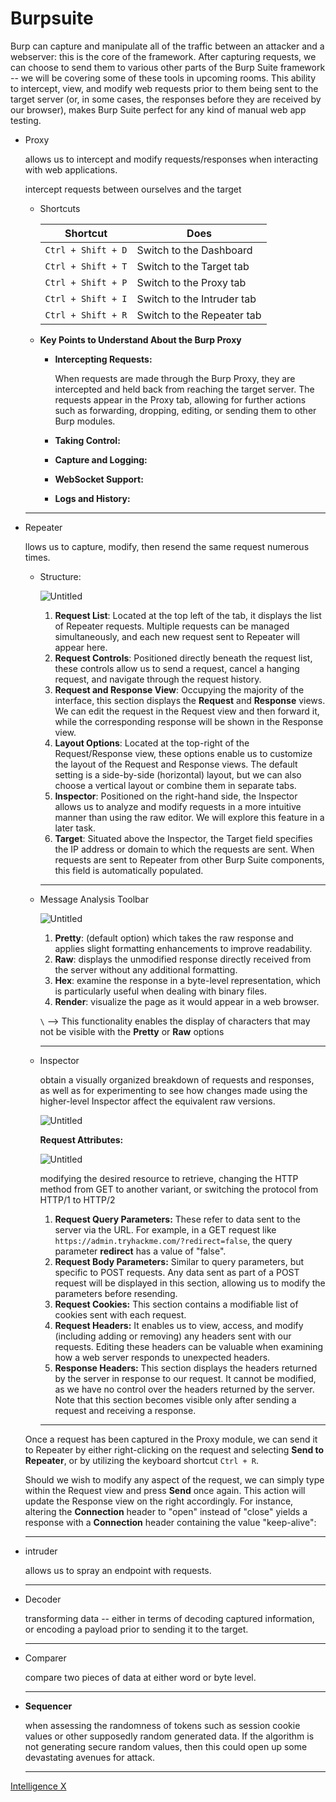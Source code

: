 # Burpsuite

Burp can capture and manipulate all of the traffic between an attacker and a webserver: this is the core of the framework. After capturing requests, we can choose to send them to various other parts of the Burp Suite framework -- we will be covering some of these tools in upcoming rooms. This ability to intercept, view, and modify web requests prior to them being sent to the target server (or, in some cases, the responses before they are received by our browser), makes Burp Suite perfect for any kind of manual web app testing.

*   Proxy

    allows us to intercept and modify requests/responses when interacting with web applications.

    intercept requests between ourselves and the target

    *   Shortcuts

        | **Shortcut**       | **Does**                   |
        | ------------------ | -------------------------- |
        | `Ctrl + Shift + D` | Switch to the Dashboard    |
        | `Ctrl + Shift + T` | Switch to the Target tab   |
        | `Ctrl + Shift + P` | Switch to the Proxy tab    |
        | `Ctrl + Shift + I` | Switch to the Intruder tab |
        | `Ctrl + Shift + R` | Switch to the Repeater tab |
    * **Key Points to Understand About the Burp Proxy**
      *   **Intercepting Requests:**

          When requests are made through the Burp Proxy, they are intercepted and held back from reaching the target server. The requests appear in the Proxy tab, allowing for further actions such as forwarding, dropping, editing, or sending them to other Burp modules.
      * **Taking Control:**
      * **Capture and Logging:**
      * **WebSocket Support:**
      * **Logs and History:**

    ***
*   Repeater

    llows us to capture, modify, then resend the same request numerous times.

    *   Structure:

        ![Untitled](https://prod-files-secure.s3.us-west-2.amazonaws.com/a85498c8-a854-4ca0-be5a-e5bb39c808e6/a75f2b8a-d4c5-4193-92e5-450aa13b9ef1/Untitled.png)

        1. **Request List**: Located at the top left of the tab, it displays the list of Repeater requests. Multiple requests can be managed simultaneously, and each new request sent to Repeater will appear here.
        2. **Request Controls**: Positioned directly beneath the request list, these controls allow us to send a request, cancel a hanging request, and navigate through the request history.
        3. **Request and Response View**: Occupying the majority of the interface, this section displays the **Request** and **Response** views. We can edit the request in the Request view and then forward it, while the corresponding response will be shown in the Response view.
        4. **Layout Options**: Located at the top-right of the Request/Response view, these options enable us to customize the layout of the Request and Response views. The default setting is a side-by-side (horizontal) layout, but we can also choose a vertical layout or combine them in separate tabs.
        5. **Inspector**: Positioned on the right-hand side, the Inspector allows us to analyze and modify requests in a more intuitive manner than using the raw editor. We will explore this feature in a later task.
        6. **Target**: Situated above the Inspector, the Target field specifies the IP address or domain to which the requests are sent. When requests are sent to Repeater from other Burp Suite components, this field is automatically populated.

        ***
    *   Message Analysis Toolbar

        ![Untitled](https://prod-files-secure.s3.us-west-2.amazonaws.com/a85498c8-a854-4ca0-be5a-e5bb39c808e6/38722357-1e3c-41c8-9bb7-376cf007bd66/Untitled.png)

        1. **Pretty**: (default option) which takes the raw response and applies slight formatting enhancements to improve readability.
        2. **Raw**: displays the unmodified response directly received from the server without any additional formatting.
        3. **Hex**: examine the response in a byte-level representation, which is particularly useful when dealing with binary files.
        4. **Render**: visualize the page as it would appear in a web browser.

        `\` —> This functionality enables the display of characters that may not be visible with the **Pretty** or **Raw** options

        ***
    *   Inspector

        obtain a visually organized breakdown of requests and responses, as well as for experimenting to see how changes made using the higher-level Inspector affect the equivalent raw versions.

        ![Untitled](https://prod-files-secure.s3.us-west-2.amazonaws.com/a85498c8-a854-4ca0-be5a-e5bb39c808e6/a83ae4b9-850a-483f-a71e-f6822c98e948/Untitled.png)

        **Request Attributes:**

        ![Untitled](https://prod-files-secure.s3.us-west-2.amazonaws.com/a85498c8-a854-4ca0-be5a-e5bb39c808e6/dc682991-9718-4cc7-8c38-50d1d7bb7f27/Untitled.png)

        modifying the desired resource to retrieve, changing the HTTP method from GET to another variant, or switching the protocol from HTTP/1 to HTTP/2

        1. **Request Query Parameters:** These refer to data sent to the server via the URL. For example, in a GET request like `https://admin.tryhackme.com/?redirect=false`, the query parameter **redirect** has a value of "false".
        2. **Request Body Parameters:** Similar to query parameters, but specific to POST requests. Any data sent as part of a POST request will be displayed in this section, allowing us to modify the parameters before resending.
        3. **Request Cookies:** This section contains a modifiable list of cookies sent with each request.
        4. **Request Headers:** It enables us to view, access, and modify (including adding or removing) any headers sent with our requests. Editing these headers can be valuable when examining how a web server responds to unexpected headers.
        5. **Response Headers:** This section displays the headers returned by the server in response to our request. It cannot be modified, as we have no control over the headers returned by the server. Note that this section becomes visible only after sending a request and receiving a response.

        ***

    Once a request has been captured in the Proxy module, we can send it to Repeater by either right-clicking on the request and selecting **Send to Repeater**, or by utilizing the keyboard shortcut `Ctrl + R`.

    Should we wish to modify any aspect of the request, we can simply type within the Request view and press **Send** once again. This action will update the Response view on the right accordingly. For instance, altering the **Connection** header to "open" instead of "close" yields a response with a **Connection** header containing the value "keep-alive":

    ***
*   intruder

    allows us to spray an endpoint with requests.

    ***
*   Decoder

    transforming data -- either in terms of decoding captured information, or encoding a payload prior to sending it to the target.

    ***
*   Comparer

    compare two pieces of data at either word or byte level.

    ***
*   **Sequencer**

    when assessing the randomness of tokens such as session cookie values or other supposedly random generated data. If the algorithm is not generating secure random values, then this could open up some devastating avenues for attack.

    ***

[Intelligence X](https://intelx.io/)

